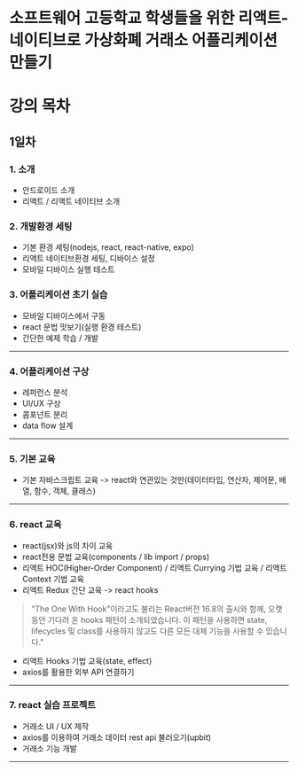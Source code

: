 # 소프트웨어 고등학교 학생들을 위한 리액트-네이티브로 가상화폐 거래소 어플리케이션 만들기

# 강의 목차

## 1일차

### 1. 소개

- 안드로이드 소개
- 리액트 / 리액트 네이티브 소개

### 2. 개발환경 세팅

- 기본 환경 세팅(nodejs, react, react-native, expo)
- 리액트 네이티브환경 세팅, 디바이스 설정
- 모바일 디바이스 실행 테스트

### 3. 어플리케이션 초기 실습

- 모바일 디바이스에서 구동
- react 문법 맛보기(실행 환경 테스트)
- 간단한 예제 학습 / 개발

***

### 4. 어플리케이션 구상

- 레퍼런스 분석
- UI/UX 구상
- 콤포넌트 분리
- data flow 설계

***

### 5. 기본 교육

- 기본 자바스크립트 교육 -> react와 연관있는 것만(데이터타입, 연산자, 제어문, 배열, 함수, 객체, 클래스)

***

### 6. react 교육

- react(jsx)와 js의 차이 교육
- react전용 문법 교육(components / lib import / props)
- 리액트 HOC(Higher-Order Component) / 리액트 Currying 기법 교육 / 리액트 Context 기법 교육
- 리액트 Redux 간단 교육 -> react hooks

> "The One With Hook"이라고도 불리는 React버전 16.8의 출시와 함께, 오랫동안 기다려 온 hooks 패턴이 소개되었습니다. 이 패턴을 사용하면 state, lifecycles 및 class를 사용하지 않고도 다른 모든 대체 기능을 사용할 수 있습니다."

- 리액트 Hooks 기법 교육(state, effect)
- axios를 활용한 외부 API 연결하기

***

### 7. react 실습 프로젝트

- 거래소 UI / UX 제작
- axios를 이용하여 거래소 데이터 rest api 불러오기(upbit)
- 거래소 기능 개발

***
